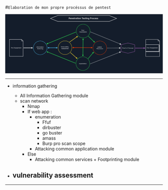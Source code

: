 #`Elaboration de mon propre procéssus de pentest`

!["Étapes d'un pentest"](../Ressources/IMG/0-PT-Process.png)

---

* information gathering 
    - All Information Gathering module
    - scan network
        - Nmap
         - If web app : 
            - enumeration 
                - Ffuf
                - dirbuster
                - go buster 
                - amass
                - Burp pro scan scope
            - Attacking common application module
        - Else
            - Attacking common services + Footprinting module
        

* vulnerability assessment
    -

---